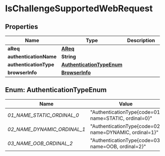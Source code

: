 
# IsChallengeSupportedWebRequest

## Properties
Name | Type | Description | Notes
------------ | ------------- | ------------- | -------------
**aReq** | [**AReq**](AReq.md) |  |  [optional]
**authenticationName** | **String** |  |  [optional]
**authenticationType** | [**AuthenticationTypeEnum**](#AuthenticationTypeEnum) |  |  [optional]
**browserInfo** | [**BrowserInfo**](BrowserInfo.md) |  |  [optional]


<a name="AuthenticationTypeEnum"></a>
## Enum: AuthenticationTypeEnum
Name | Value
---- | -----
_01_NAME_STATIC_ORDINAL_0_ | &quot;AuthenticationType{code&#x3D;01, name&#x3D;STATIC, ordinal&#x3D;0}&quot;
_02_NAME_DYNAMIC_ORDINAL_1_ | &quot;AuthenticationType{code&#x3D;02, name&#x3D;DYNAMIC, ordinal&#x3D;1}&quot;
_03_NAME_OOB_ORDINAL_2_ | &quot;AuthenticationType{code&#x3D;03, name&#x3D;OOB, ordinal&#x3D;2}&quot;



